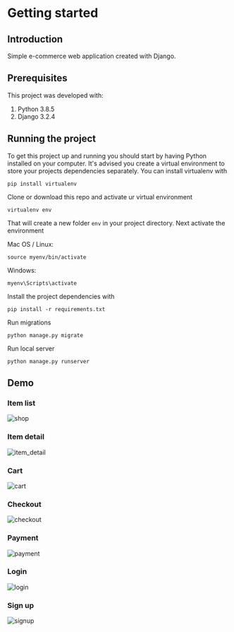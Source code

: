# Getting started

## Introduction
Simple e-commerce web application created with Django. 

## Prerequisites
This project was developed with:
1. Python 3.8.5
2. Django 3.2.4<br/>

## Running the project

To get this project up and running you should start by having Python installed on your computer. It's advised you create a virtual environment to store your projects dependencies separately. You can install virtualenv with

```
pip install virtualenv
```

Clone or download this repo and activate ur virtual environment

```
virtualenv env
```

That will create a new folder `env` in your project directory. Next activate the environment

Mac OS / Linux:
```
source myenv/bin/activate
```

Windows:
```
myenv\Scripts\activate
```

Install the project dependencies with

```
pip install -r requirements.txt
```

Run migrations

```
python manage.py migrate
```

Run local server

```
python manage.py runserver
```

## Demo

### Item list
![shop](https://user-images.githubusercontent.com/85017668/124359350-dc6d0e00-dc24-11eb-961e-03a05ec0e920.png)

### Item detail
![item_detail](https://user-images.githubusercontent.com/85017668/124359373-ed1d8400-dc24-11eb-8eea-fd4a781e0e2e.png)

### Cart
![cart](https://user-images.githubusercontent.com/85017668/124359383-f6a6ec00-dc24-11eb-90e8-42ee413c8b66.png)

### Checkout
![checkout](https://user-images.githubusercontent.com/85017668/124359388-fc043680-dc24-11eb-850f-ca4c6b7b88eb.png)

### Payment
![payment](https://user-images.githubusercontent.com/85017668/124359393-01fa1780-dc25-11eb-8430-074ea09509e6.png)

### Login
![login](https://user-images.githubusercontent.com/85017668/124359401-09212580-dc25-11eb-824c-dbd068f697ef.png)

### Sign up
![signup](https://user-images.githubusercontent.com/85017668/124359407-0e7e7000-dc25-11eb-9871-d065e2fa5f50.png)
